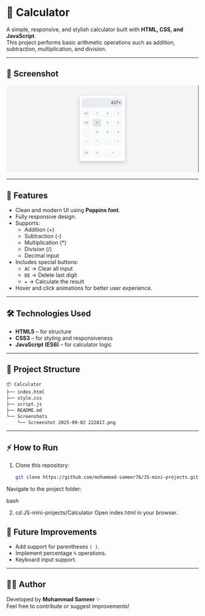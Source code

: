 # 🧮 Calculator

A simple, responsive, and stylish calculator built with **HTML, CSS, and JavaScript**.  
This project performs basic arithmetic operations such as addition, subtraction, multiplication, and division.

---

## 📸 Screenshot

![Calculator Screenshot](Screenshots/Screenshot%202025-09-02%20222817.png)


---

## 🚀 Features

- Clean and modern UI using **Poppins font**.
- Fully responsive design.
- Supports:
  - Addition (+)
  - Subtraction (-)
  - Multiplication (*)
  - Division (/)
  - Decimal input
- Includes special buttons:
  - `AC` → Clear all input
  - `DE` → Delete last digit
  - `=` → Calculate the result
- Hover and click animations for better user experience.

---

## 🛠️ Technologies Used

- **HTML5** – for structure  
- **CSS3** – for styling and responsiveness  
- **JavaScript (ES6)** – for calculator logic  

---

## 📂 Project Structure

```
📦 Calculator
├── index.html
├── style.css
├── script.js
├── README.md
└── Screenshots
    └── Screenshot 2025-09-02 222817.png
```

---

## ⚡ How to Run


1. Clone this repository:
   ```bash
   git clone https://github.com/mohammad-sameer76/JS-mini-projects.git
Navigate to the project folder:

bash

2. cd JS-mini-projects/Calculator
Open index.html in your browser.

## 🎯 Future Improvements

- Add support for parentheses `( )`.  
- Implement percentage `%` operations.  
- Keyboard input support.  

---

## 👨‍💻 Author

Developed by **Mohammad Sameer** ✨  
Feel free to contribute or suggest improvements!
